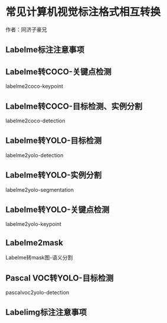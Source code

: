 # 常见计算机视觉标注格式相互转换

作者：同济子豪兄

## Labelme标注注意事项

## Labelme转COCO-关键点检测

labelme2coco-keypoint

## Labelme转COCO-目标检测、实例分割

labelme2coco-detection

## Labelme转YOLO-目标检测

labelme2yolo-detection

## Labelme转YOLO-实例分割

labelme2yolo-segmentation

## Labelme转YOLO-关键点检测

labelme2yolo-keypoint

## Labelme2mask

Labelme转mask图-语义分割

## Pascal VOC转YOLO-目标检测

pascalvoc2yolo-detection

## Labelimg标注注意事项
